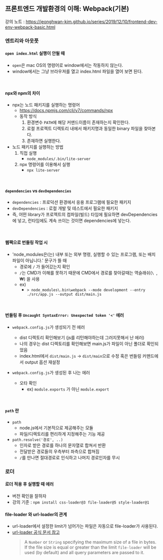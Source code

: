 ## 프론트엔드 개발환경의 이해: Webpack(기본)

강의 노트 : https://jeonghwan-kim.github.io/series/2019/12/10/frontend-dev-env-webpack-basic.html

### 엔트리와 아웃풋

#### `open index.html` 실행이 안될 때

- `open`은 mac OS의 명령어로 window에서는 작동하지 않는다.
- window에서는 그냥 브라우져를 열고 index.html 파일을 열어 보면 된다.

<br>

#### npx와 npm의 차이

- npx는 노드 패키지를 실행하는 명령어
    - https://docs.npmjs.com/cli/v7/commands/npx
    - 동작 방식
        1. 환경변수 `PATH`에 해당 커맨드이름이 존재하는지 확인한다.
        2. 로컬 프로젝트 디렉토리 내에서 패키지명과 동일한 binary 파일을 찾아본다.
        3. 존재하면 실행한다.
- 노드 패키지를 실행하는 방법
    1. 직접 실행
        - `node_modules/.bin/lite-server`
    2. npx 명령어를 이용해서 실행
        - `npx lite-server`

<br>

#### `dependencies` vs `devDependencies`

- `dependencies` : 프로덕션 환경에서 응용 프로그램에 필요한 패키지
- `devDependencies` : 로컬 개발 및 테스트에서 필요한 패키지
- 즉, 어떤 library가 프로젝트의 컴파일(빌드) 타임에 필요하면 devDependencies에 넣고, 런타임에도 계속 쓰이는 것이면 dependencies에 넣는다.

<br>

#### 웹팩으로 번들링 작업 시

- 'node_modules은(는) 내부 또는 외부 명령, 실행할 수 있는 프로그램, 또는 배치 파일이 아닙니다.' 문구가 뜰 때
    - 경로에 `/` 가 들어갔는지 확인
    - `/`는 CMD가 이해를 못하기 때문에 CMD에서 경로를 찾아갈때는 역슬래쉬(`\ `, ₩) 을 사용
    - ex)
        - `> node_modules\.bin\webpack --mode development --entry ./src/app.js --output dist/main.js`

<br>

#### 번들링 후 `Uncaught SyntaxError: Unexpected token '<'` 에러

- `webpack.config.js`가 생성되기 전 에러

    - dist 디렉토리 확인해보기 (js를 리턴해야하는데 그러지못해서 난 에러)
    - 나의 경우는 dist 디렉토리를 확인해보면 main.js가 파일이 아닌 폴더로 확인되었음
    - index.html에서 `dist/main.js` → `dist/main`으로 수정 혹은 번들링 커맨드에서 output 옵션 재설정

- `webpack.config.js`가 생성된 후 나는 에러

    - 오타 확인
        - ex) `module.exports` 가 아닌 `module.export`

<br>

#### `path` 란

- `path`
    - node.js에서 기본적으로 제공해주는 모듈
    - 파일/디렉토리를 편리하게 지정해주는 기능 제공
- `path.resolve('경로', ..)`
    - 인자로 받은 경로를 하나의 문자열로 합쳐서 반환
    - 전달받은 경로들의 우측부터 좌측으로 합쳐짐
    - `/`를 만나면 절대경로로 인식하고 나머지 경로인자를 무시

### 로더

#### 로더 적용 후 실행할 때 에러

- 버전 확인을 잘하자
- 강의 기준 : `npm install css-loader@3 file-loader@5 style-loader@1`

#### file-loader 와 url-loader의 관계

- url-loader에서 설정한 limit가 넘어가는 파일은 자동으로 file-loader가 사용된다.
- [url-loader 공식 문서 참고](https://v4.webpack.js.org/loaders/url-loader/)
    > A `Number` or `String` specifying the maximum size of a file in bytes. 
    > <br>
    > If the file size is equal or greater than the limit `file-loader` will be used (by default) and all query parameters are passed to it.
